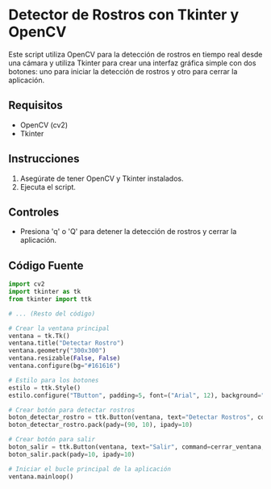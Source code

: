 # Detector de Rostros con Tkinter y OpenCV

Este script utiliza OpenCV para la detección de rostros en tiempo real desde una cámara y utiliza Tkinter para crear una interfaz gráfica simple con dos botones: uno para iniciar la detección de rostros y otro para cerrar la aplicación.

## Requisitos
- OpenCV (cv2)
- Tkinter

## Instrucciones
1. Asegúrate de tener OpenCV y Tkinter instalados.
2. Ejecuta el script.

## Controles
- Presiona 'q' o 'Q' para detener la detección de rostros y cerrar la aplicación.

## Código Fuente

```python
import cv2
import tkinter as tk
from tkinter import ttk

# ... (Resto del código)

# Crear la ventana principal
ventana = tk.Tk()
ventana.title("Detectar Rostro")
ventana.geometry("300x300")
ventana.resizable(False, False)
ventana.configure(bg="#161616")

# Estilo para los botones
estilo = ttk.Style()
estilo.configure("TButton", padding=5, font=("Arial", 12), background="#FFC0CB")

# Crear botón para detectar rostros
boton_detectar_rostro = ttk.Button(ventana, text="Detectar Rostros", command=Detectar_rostro, style="TButton", width=20)
boton_detectar_rostro.pack(pady=(90, 10), ipady=10)

# Crear botón para salir
boton_salir = ttk.Button(ventana, text="Salir", command=cerrar_ventana, style="TButton", width=20)
boton_salir.pack(pady=10, ipady=10)

# Iniciar el bucle principal de la aplicación
ventana.mainloop()
